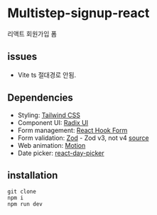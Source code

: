 # Multistep-signup-react

리액트 회원가입 폼

## issues

- Vite ts 절대경로 안됨.

## Dependencies

- Styling: [Tailwind CSS](https://tailwindcss.com/)
- Component UI: [Radix UI](https://www.radix-ui.com/)
- Form management: [React Hook Form](https://react-hook-form.com/)
- Form validation: [Zod](https://zod.dev/) - Zod v3, not v4 [source](https://dev.to/dzakh/zod-v4-17x-slower-and-why-you-should-care-1m1)
- Web animation: [Motion](https://www.framer.com/motion/)
- Date picker: [react-day-picker](https://daypicker.dev/)

## installation

```
git clone
npm i
npm run dev
```
